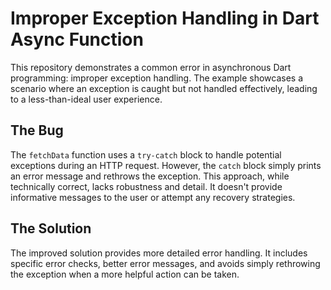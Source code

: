 # Improper Exception Handling in Dart Async Function

This repository demonstrates a common error in asynchronous Dart programming: improper exception handling. The example showcases a scenario where an exception is caught but not handled effectively, leading to a less-than-ideal user experience.

## The Bug

The `fetchData` function uses a `try-catch` block to handle potential exceptions during an HTTP request. However, the `catch` block simply prints an error message and rethrows the exception. This approach, while technically correct, lacks robustness and detail.  It doesn't provide informative messages to the user or attempt any recovery strategies. 

## The Solution

The improved solution provides more detailed error handling. It includes specific error checks, better error messages, and avoids simply rethrowing the exception when a more helpful action can be taken.
